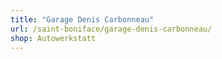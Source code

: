 ```yaml
---
title: "Garage Denis Carbonneau"
url: /saint-boniface/garage-denis-carbonneau/
shop: Autowerkstatt
---
```

